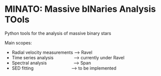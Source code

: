 # MINATO: Massive bINaries Analysis TOols
Python tools for the analysis of massive binary stars

Main scopes:
- Radial velocity measurements --> Ravel
- Time series analysis &emsp; &emsp; &emsp; &nbsp; --> currently under Ravel
- Spectral analysis &emsp; &emsp; &emsp; &emsp; &ensp; --> Span
- SED fitting &emsp; &emsp; &emsp; &emsp; &emsp; &emsp; &ensp; --> to be implemented
